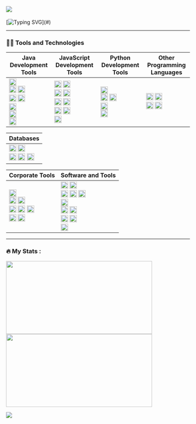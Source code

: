 # ![](https://komarev.com/ghpvc/?username=MohammadShabib&label=PROFILE+VIEWS&color=green)
[![Typing SVG](https://readme-typing-svg.demolab.com?font=Fira+Code&size=50&pause=1000&random=false&width=435&height=100&lines=Hi!.....)](#)

---

### 👨‍💻 Tools and Technologies 

| Java Development Tools | JavaScript Development Tools | Python Development Tools    | Other Programming Languages |
|------------------------|------------------------------|------------------------|------------------------------|
| <img alt="Java" src="https://custom-icon-badges.demolab.com/badge/Java-007396.svg?logo=java&logoColor=white" height="20"> <br> <img alt="Spring" src="https://img.shields.io/badge/Spring-6DB33F.svg?logo=spring&logoColor=white" height="20"> <img alt="Spring Boot" src="https://img.shields.io/badge/Spring Boot-6DB33F.svg?logo=springboot&logoColor=white" height="20"> <br> <img alt="JUnit" src="https://custom-icon-badges.demolab.com/badge/JUnit-F5F5F5.svg?logo=Junit" height="20"> <img alt="Mockito" src="https://custom-icon-badges.demolab.com/badge/Mockito-C6D9C9.svg?logo=mockito2" height="20"> <br> <img alt="Gradle" src="https://img.shields.io/badge/Gradle-02303A.svg?logo=gradle&logoColor=white" height="20"> <br> <img alt="JProfiler" src="https://custom-icon-badges.demolab.com/badge/JProfiler-0993E2.svg?logo=jprofiler" height="20"> <br> <img alt="IntelliJ" src="https://img.shields.io/badge/IntelliJ-000000.svg?logo=intellijidea&logoColor=white" height="20"> | <img alt="JavaScript" src="https://img.shields.io/badge/JavaScript-F7DF1E.svg?logo=javascript&logoColor=black" height="20"> <img alt="Node.js" src="https://img.shields.io/badge/Node.js-43853D.svg?logo=node.js&logoColor=white" height="20"> <br> <img alt="React" src="https://img.shields.io/badge/React-20232a.svg?logo=react&logoColor=%2361DAFB" height="20"> <img alt="Express.js" src="https://img.shields.io/badge/Express.js-404d59.svg?logo=express&logoColor=white" height="20"> <br> <img alt="Bootstrap" src="https://img.shields.io/badge/Bootstrap-7952B3.svg?logo=bootstrap&logoColor=white" height="20"> <img alt="Ant Design" src="https://img.shields.io/badge/Ant Design-0170FE.svg?logo=antdesign&logoColor=white" height="20"> <br> <img alt="CSS" src="https://img.shields.io/badge/CSS-1572B6.svg?logo=css3&logoColor=white" height="20"> <img alt="HTML" src="https://img.shields.io/badge/HTML-E34F26.svg?logo=html5&logoColor=white" height="20"> <br> <img alt="WebStorm" src="https://img.shields.io/badge/WebStorm-000000.svg?logo=webstorm&logoColor=white" height="20"> |<img alt="Python" src="https://img.shields.io/badge/Python-14354C.svg?logo=python&logoColor=white" height="20"> <br> <img alt="NumPy" src="https://img.shields.io/badge/Numpy-013243.svg?logo=numpy&logoColor=white" height="20"> <img alt="Pandas" src="https://img.shields.io/badge/Pandas-150458.svg?logo=pandas&logoColor=white" height="20"> <br> <img alt="Jupyter" src="https://img.shields.io/badge/Jupyter-F37626.svg?logo=Jupyter&logoColor=white" height="20"> <br> <img alt="PyCharm" src ="https://img.shields.io/badge/PyCharm-000000.svg?logo=pycharm&logoColor=white" height="20"> | <img alt="Bash" src="https://img.shields.io/badge/Bash-121011.svg?logo=gnu-bash&logoColor=white" height="20"> <img alt="MIPS Assembly" src="https://custom-icon-badges.demolab.com/badge/Assembly-525252.svg?logo=asm-hex&logoColor=white" height="20"> <br> <img alt="C" src="https://custom-icon-badges.demolab.com/badge/C-03599C.svg?logo=c-in-hexagon&logoColor=white" height="20"> <img alt="C++" src="https://custom-icon-badges.demolab.com/badge/C++-9C033A.svg?logo=cpp2&logoColor=white" height="20">  |

| Databases|
|-----------|
| <img alt="Aerospike" src ="https://img.shields.io/badge/Aerospike-C22127.svg?logo=aerospike&logoColor=white" height="20"> <img alt="MongoDB" src ="https://img.shields.io/badge/MongoDB-4ea94b.svg?logo=mongodb&logoColor=white" height="20"> <br> <img alt="MySQL" src="https://img.shields.io/badge/MySQL-00f.svg?logo=mysql&logoColor=white" height="20"> <img alt="Oracle" src ="https://img.shields.io/badge/Oracle-F00000.svg?logo=oracle&logoColor=white" height="20"> <img alt="PostgreSQL" src ="https://img.shields.io/badge/PostgreSQL-316192.svg?logo=postgresql&logoColor=white" height="20"> |

| Corporate Tools |  Software and Tools |
|----------|---------|
| <img alt="Nokia" src="https://img.shields.io/badge/Nokia-005AFF.svg?logo=Nokia&logoColor=white" height="20"> <br> <img alt="Jira" src="https://img.shields.io/badge/Jira-0052CC.svg?logo=jira&logoColor=white" height="20"> <img alt="Confluence" src="https://img.shields.io/badge/Confluence-172B4D.svg?logo=confluence&logoColor=white" height="20"> <br> <img alt="Teams" src="https://img.shields.io/badge/Teams-6264A7.svg?logo=microsoftteams&logoColor=white" height="20"> <img alt="SharePoint" src="https://img.shields.io/badge/SharePoint-0078D4.svg?logo=microsoftsharepoint&logoColor=white" height="20"> <img alt="OneDrive" src="https://img.shields.io/badge/OneDrive-0078D4.svg?logo=microsoftonedrive&logoColor=white" height="20"> <br> <img alt="PowerPoint" src="https://img.shields.io/badge/PowerPoint-B7472A.svg?logo=microsoftpowerpoint&logoColor=white" height="20"> <img alt="Google Sheets" src="https://img.shields.io/badge/Sheets-34A853.svg?logo=google%20sheets&logoColor=white" height="20"> | <img alt="ChatGPT" src="https://custom-icon-badges.demolab.com/badge/ChatGPT-343541.svg?logo=chatgpt" height="20"> <img alt="Stack Overflow" src="https://img.shields.io/badge/-Stack%20Overflow-FE7A16?logo=stack-overflow&logoColor=white" height="20"> <br> <img alt="Gerrit" src="https://custom-icon-badges.demolab.com/badge/Gerrit-FFF7D4.svg?logo=gerrit2" height="20"> <img alt="Git" src="https://img.shields.io/badge/Git-F05033.svg?logo=git&logoColor=white" height="20"> <img alt="GitHub" src="https://img.shields.io/badge/GitHub-181717.svg?logo=github&logoColor=white" height="20"> <br> <img alt="Postman" src="https://img.shields.io/badge/Postman-FF6C37?logo=postman&logoColor=white" height="20"> <br> <img alt="Docker" src="https://img.shields.io/badge/Docker-2496ED.svg?logo=docker&logoColor=white" height="20"> <img alt="Kubernetes" src="https://img.shields.io/badge/Kubernetes-326CE5.svg?logo=Kubernetes&logoColor=white" height="20"> <br> <img alt="Jenkins" src="https://img.shields.io/badge/Jenkins-D24939.svg?logo=jenkins&logoColor=white" height="20"> <img alt="SonarQube" src="https://img.shields.io/badge/SonarQube-4E9BCD.svg?logo=sonarqube&logoColor=white" height="20"> <br> <img alt="Ubuntu" src="https://img.shields.io/badge/Ubuntu-E95420.svg?logo=Ubuntu&logoColor=white" height="20"> |

---

### 🔥  My Stats :
<p>
  <img src="https://streak-stats.demolab.com?user=MohammadShabib&theme=dark&card_width=400&background=141321" width="400" height="200" />
  <img src="https://github-readme-stats.vercel.app/api/top-langs/?username=MohammadShabib&hide=Jupyter%20Notebook,Yacc,HTML&langs_count=6&layout=compact&theme=radical" width="400" height="200" />
</p>
<p>
  <img src="https://github-readme-activity-graph.vercel.app/graph?username=MohammadShabib&theme=react-dark" />
</p>



